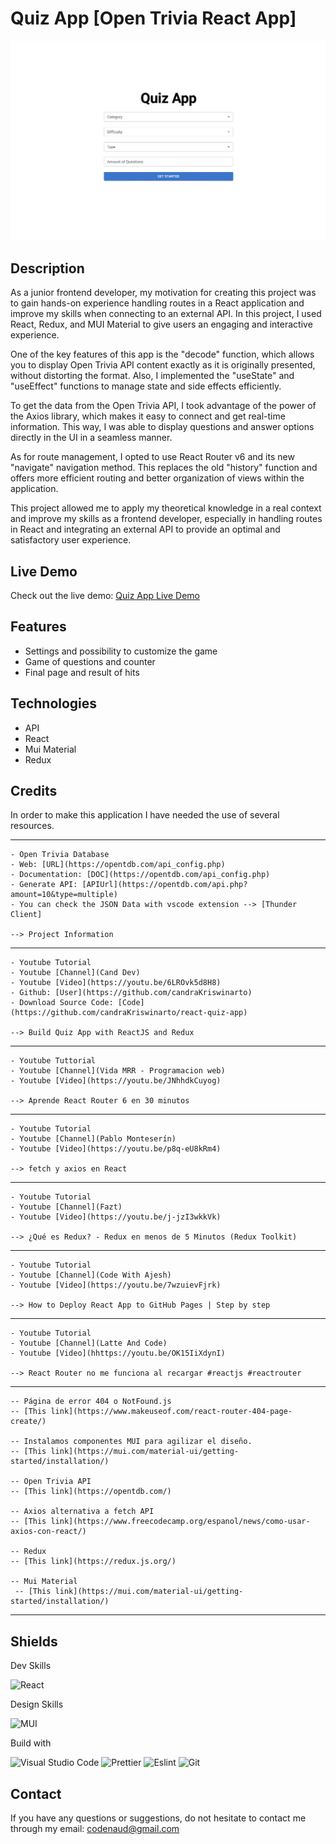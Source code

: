 # Quiz App [Open Trivia React App]

[![Quiz App (Open Trivia React App Screenshot)](/assets/git-screenshot.png)](https://codenaud.github.io/quiz-react-app/)

## Description

As a junior frontend developer, my motivation for creating this project was to gain hands-on experience handling routes in a React application and improve my skills when connecting to an external API. In this project, I used React, Redux, and MUI Material to give users an engaging and interactive experience.

One of the key features of this app is the "decode" function, which allows you to display Open Trivia API content exactly as it is originally presented, without distorting the format. Also, I implemented the "useState" and "useEffect" functions to manage state and side effects efficiently.

To get the data from the Open Trivia API, I took advantage of the power of the Axios library, which makes it easy to connect and get real-time information. This way, I was able to display questions and answer options directly in the UI in a seamless manner.

As for route management, I opted to use React Router v6 and its new "navigate" navigation method. This replaces the old "history" function and offers more efficient routing and better organization of views within the application.

This project allowed me to apply my theoretical knowledge in a real context and improve my skills as a frontend developer, especially in handling routes in React and integrating an external API to provide an optimal and satisfactory user experience.

## Live Demo

Check out the live demo: [Quiz App Live Demo](https://codenaud.github.io/quiz-react-app/)

## Features

- Settings and possibility to customize the game
- Game of questions and counter
- Final page and result of hits

## Technologies

- API
- React
- Mui Material
- Redux

## Credits

In order to make this application I have needed the use of several resources.

---

    - Open Trivia Database
    - Web: [URL](https://opentdb.com/api_config.php)
    - Documentation: [DOC](https://opentdb.com/api_config.php)
    - Generate API: [APIUrl](https://opentdb.com/api.php?amount=10&type=multiple)
    - You can check the JSON Data with vscode extension --> [Thunder Client]

    --> Project Information

---

    - Youtube Tutorial
    - Youtube [Channel](Cand Dev)
    - Youtube [Video](https://youtu.be/6LROvk5d8H8)
    - Github: [User](https://github.com/candraKriswinarto)
    - Download Source Code: [Code](https://github.com/candraKriswinarto/react-quiz-app)

    --> Build Quiz App with ReactJS and Redux

---

    - Youtube Tuttorial
    - Youtube [Channel](Vida MRR - Programacion web)
    - Youtube [Video](https://youtu.be/JNhhdkCuyog)

    --> Aprende React Router 6 en 30 minutos

---

    - Youtube Tutorial
    - Youtube [Channel](Pablo Monteserín)
    - Youtube [Video](https://youtu.be/p8q-eU8kRm4)

    --> fetch y axios en React

---

    - Youtube Tutorial
    - Youtube [Channel](Fazt)
    - Youtube [Video](https://youtu.be/j-jzI3wkkVk)

    --> ¿Qué es Redux? - Redux en menos de 5 Minutos (Redux Toolkit)

---

    - Youtube Tutorial
    - Youtube [Channel](Code With Ajesh)
    - Youtube [Video](https://youtu.be/7wzuievFjrk)

    --> How to Deploy React App to GitHub Pages | Step by step

---

    - Youtube Tutorial
    - Youtube [Channel](Latte And Code)
    - Youtube [Video](hhttps://youtu.be/OK15IiXdynI)

    --> React Router no me funciona al recargar #reactjs #reactrouter

---

    -- Página de error 404 o NotFound.js
    -- [This link](https://www.makeuseof.com/react-router-404-page-create/)

    -- Instalamos componentes MUI para agilizar el diseño.
    -- [This link](https://mui.com/material-ui/getting-started/installation/)

    -- Open Trivia API
    -- [This link](https://opentdb.com/)

    -- Axios alternativa a fetch API
    -- [This link](https://www.freecodecamp.org/espanol/news/como-usar-axios-con-react/)

    -- Redux
    -- [This link](https://redux.js.org/)

    -- Mui Material
     -- [This link](https://mui.com/material-ui/getting-started/installation/)

---

## Shields

Dev Skills

![React](https://img.shields.io/badge/-ReactJs-61DAFB?logo=react&logoColor=white&style=for-the-badge)

Design Skills

![MUI](https://img.shields.io/badge/MUI-66b2ff?style=for-the-badge&logo=mui&labelColor=gray&logoColor=66b2ff)

Build with

![Visual Studio Code](https://img.shields.io/badge/Visual_Studio_Code-0078D4?style=for-the-badge&logo=visual%20studio%20code&logoColor=white)
![Prettier](https://img.shields.io/badge/prettier-1A2C34?style=for-the-badge&logo=prettier&logoColor=F7BA3E)
![Eslint](https://img.shields.io/badge/eslint-3A33D1?style=for-the-badge&logo=eslint&logoColor=white)
![Git](https://img.shields.io/badge/GIT-E44C30?style=for-the-badge&logo=git&logoColor=white)

## Contact

If you have any questions or suggestions, do not hesitate to contact me through my email: [codenaud@gmail.com](mailto:codenaud@gmail.com)
